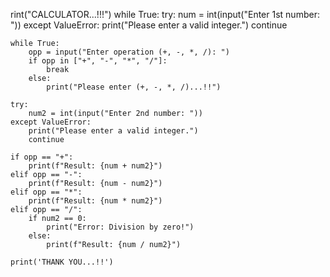 rint("CALCULATOR...!!!")
while True:
    try:
        num = int(input("Enter 1st number: "))
    except ValueError:
        print("Please enter a valid integer.")
        continue
    
    while True:
        opp = input("Enter operation (+, -, *, /): ")
        if opp in ["+", "-", "*", "/"]:
            break
        else:
            print("Please enter (+, -, *, /)...!!")
    
    try:
        num2 = int(input("Enter 2nd number: "))
    except ValueError:
        print("Please enter a valid integer.")
        continue

    if opp == "+":
        print(f"Result: {num + num2}")
    elif opp == "-":
        print(f"Result: {num - num2}")
    elif opp == "*":
        print(f"Result: {num * num2}")
    elif opp == "/":
        if num2 == 0:
            print("Error: Division by zero!")
        else:
            print(f"Result: {num / num2}")

    print('THANK YOU...!!')
